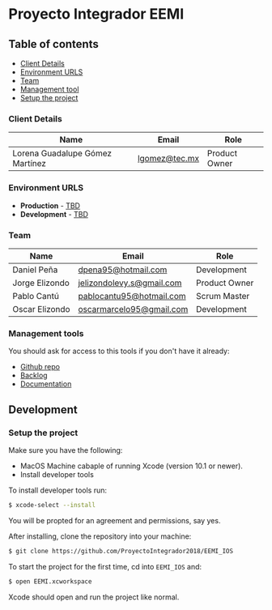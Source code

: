# Proyecto Integrador EEMI

## Table of contents

* [Client Details](#client-details)
* [Environment URLS](#environment-urls)
* [Team](#team)
* [Management tool](#management-tools)
* [Setup the project](#setup-the-project)


### Client Details

| Name               | Email                       | Role           |
| ------------------ | --------------------------- | -------------- |
| Lorena Guadalupe Gómez Martínez     | lgomez@tec.mx | Product Owner  |


### Environment URLS

* **Production** - [TBD](TBD)
* **Development** - [TBD](TBD)

### Team

| Name           | Email             | Role        |
| -------------- | ----------------- | ----------- |
| Daniel Peña | dpena95@hotmail.com | Development |
| Jorge Elizondo | jelizondolevy.s@gmail.com | Product Owner |
| Pablo Cantú | pablocantu95@hotmail.com | Scrum Master |
| Oscar Elizondo | oscarmarcelo95@gmail.com | Development |

### Management tools

You should ask for access to this tools if you don't have it already:

* [Github repo](https://github.com/ProyectoIntegrador2018/EEMI_IOS)
* [Backlog](TBD)
* [Documentation](TBD)

## Development

### Setup the project

Make sure you have the following:

* MacOS Machine cabaple of running Xcode (version 10.1 or newer).
* Install developer tools

To install developer tools run:

```bash
$ xcode-select --install
```

You will be propted for an agreement and permissions, say yes.

After installing, clone the repository into your machine:

```bash
$ git clone https://github.com/ProyectoIntegrador2018/EEMI_IOS
```

To start the project for the first time, cd into `EEMI_IOS` and:

```bash
$ open EEMI.xcworkspace
```

Xcode should open and run the project like normal.
